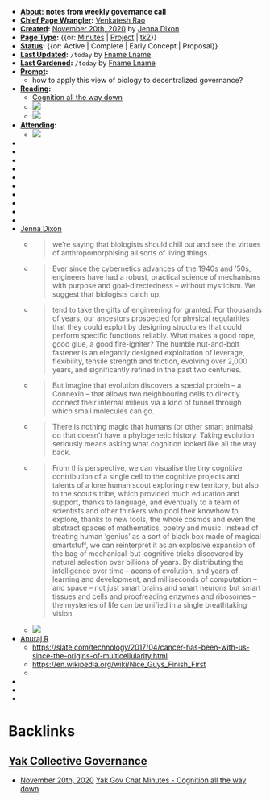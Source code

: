 - **[About](<About.md>):** __notes from weekly governance call__
- **[Chief Page Wrangler](<Chief Page Wrangler.md>):** [Venkatesh Rao](<Venkatesh Rao.md>)
- **[Created](<Created.md>):** [November 20th, 2020](<November 20th, 2020.md>) by [Jenna Dixon](<Jenna Dixon.md>)
- **[Page Type](<Page Type.md>):** {{or: [Minutes](<Minutes.md>) | [Project](<Project.md>) | [tk2](<tk2.md>)}}
- **[Status](<Status.md>):** {{or: Active | Complete | Early Concept | Proposal}}
- **[Last Updated](<Last Updated.md>):** `/today` by [Fname Lname](<Fname Lname.md>)
- **[Last Gardened](<Last Gardened.md>):** `/today` by [Fname Lname](<Fname Lname.md>)
- **[Prompt](<Prompt.md>):**
    -  how to apply this view of biology to decentralized governance?
- **[Reading](<Reading.md>):**
    -  [Cognition all the way down](https://aeon.co/essays/how-to-understand-cells-tissues-and-organisms-as-agents-with-agendas)
    - ![](https://firebasestorage.googleapis.com/v0/b/firescript-577a2.appspot.com/o/imgs%2Fapp%2FArtOfGig%2FTewvPfsdfc.jpeg?alt=media&token=4225c4d4-49d0-4f4a-8547-40c4c1d84a22)
    - ![](https://firebasestorage.googleapis.com/v0/b/firescript-577a2.appspot.com/o/imgs%2Fapp%2FArtOfGig%2FzJ80Yv_q3W.jpeg?alt=media&token=ac7edb91-d362-4508-9043-100c5f5fdf5f)
- **[Attending](<Attending.md>):**
    -  ![](https://firebasestorage.googleapis.com/v0/b/firescript-577a2.appspot.com/o/imgs%2Fapp%2FArtOfGig%2F0_pWZS96yi.png?alt=media&token=f05919e2-01ad-4880-b480-a260505e21fc)
-  
- 
- 
- 
- 
- 
- 
- 
- 
- 
- [Jenna Dixon](<Jenna Dixon.md>)
    - > we’re saying that biologists should chill out and see the virtues of anthropomorphising all sorts of living things.
    - > Ever since the cybernetics advances of the 1940s and ’50s, engineers have had a robust, practical science of mechanisms with purpose and goal-directedness – without mysticism. We suggest that biologists catch up.
    - > tend to take the gifts of engineering for granted. For thousands of years, our ancestors prospected for physical regularities that they could exploit by designing structures that could perform specific functions reliably. What makes a good rope, good glue, a good fire-igniter? The humble nut-and-bolt fastener is an elegantly designed exploitation of leverage, flexibility, tensile strength and friction, evolving over 2,000 years, and significantly refined in the past two centuries.
    - > But imagine that evolution discovers a special protein – a Connexin – that allows two neighbouring cells to directly connect their internal milieus via a kind of tunnel through which small molecules can go.
    - > There is nothing magic that humans (or other smart animals) do that doesn’t have a phylogenetic history. Taking evolution seriously means asking what cognition looked like all the way back.
    - > From this perspective, we can visualise the tiny cognitive contribution of a single cell to the cognitive projects and talents of a lone human scout exploring new territory, but also to the scout’s tribe, which provided much education and support, thanks to language, and eventually to a team of scientists and other thinkers who pool their knowhow to explore, thanks to new tools, the whole cosmos and even the abstract spaces of mathematics, poetry and music. Instead of treating human ‘genius’ as a sort of black box made of magical smartstuff, we can reinterpret it as an explosive expansion of the bag of mechanical-but-cognitive tricks discovered by natural selection over billions of years. By distributing the intelligence over time – aeons of evolution, and years of learning and development, and milliseconds of computation – and space – not just smart brains and smart neurons but smart tissues and cells and proofreading enzymes and ribosomes – the mysteries of life can be unified in a single breathtaking vision.
    - ![](https://firebasestorage.googleapis.com/v0/b/firescript-577a2.appspot.com/o/imgs%2Fapp%2FArtOfGig%2FxvAH3pZlL8.jpeg?alt=media&token=f952a45b-f244-4e69-a247-6755a328a10f)
- [Anuraj R](<Anuraj R.md>)
    - https://slate.com/technology/2017/04/cancer-has-been-with-us-since-the-origins-of-multicellularity.html
    - https://en.wikipedia.org/wiki/Nice_Guys_Finish_First
    - 
- 
- 
- 

# Backlinks
## [Yak Collective Governance](<Yak Collective Governance.md>)
- [November 20th, 2020](<November 20th, 2020.md>) [Yak Gov Chat Minutes - Cognition all the way down](<Yak Gov Chat Minutes - Cognition all the way down.md>)

